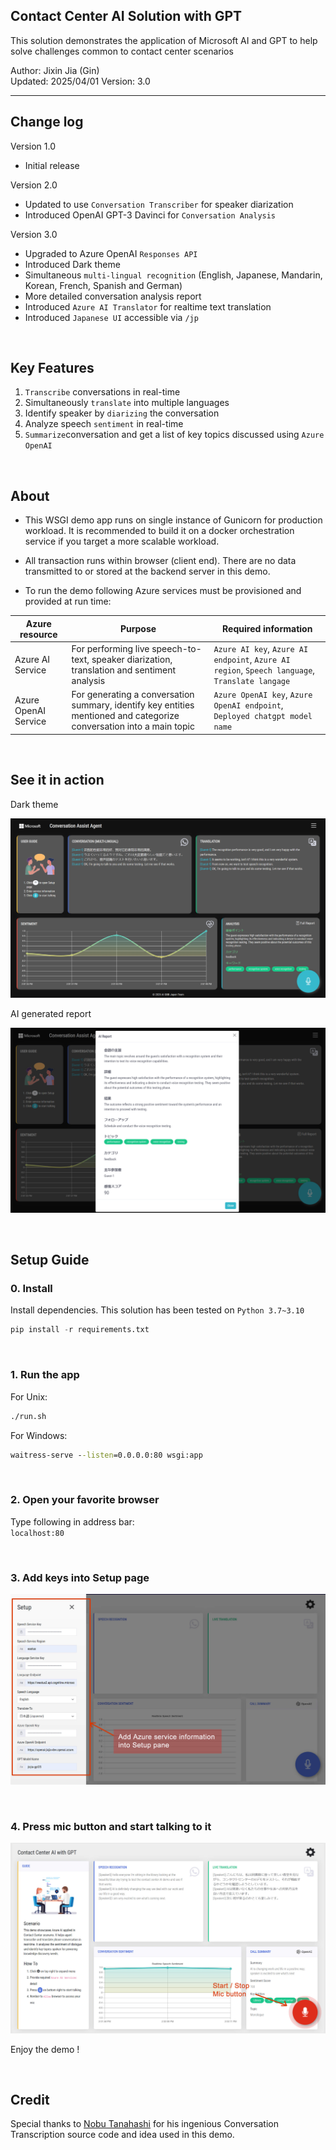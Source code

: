 ## Contact Center AI Solution with GPT

This solution demonstrates the application of Microsoft AI and GPT to help solve challenges common to contact center scenarios

Author:     Jixin Jia (Gin)     
Updated:    2025/04/01 
Version:    3.0

<hr>

## Change log

Version 1.0 
- Initial release    

Version 2.0 
- Updated to use `Conversation Transcriber` for speaker diarization
- Introduced OpenAI GPT-3 Davinci for `Conversation Analysis`

Version 3.0 
- Upgraded to Azure OpenAI `Responses API`
- Introduced Dark theme
- Simultaneous `multi-lingual recognition` (English, Japanese, Mandarin, Korean, French, Spanish and German)
- More detailed conversation analysis report
- Introduced `Azure AI Translator` for realtime text translation
- Introduced `Japanese UI` accessible via `/jp`

<br>

## Key Features  

1. `Transcribe` conversations in real-time
2. Simultaneously `translate` into multiple languages
3. Identify speaker by `diarizing` the conversation
4. Analyze speech `sentiment` in real-time
5. `Summarize`conversation and get a list of key topics discussed using `Azure OpenAI`

<br>

## About    

* This WSGI demo app runs on single instance of Gunicorn for production workload. It is recommended to build it on a docker orchestration service if you target a more scalable workload.

* All transaction runs within browser (client end). There are no data transmitted to or stored at the backend server in this demo.

* To run the demo following Azure services must be provisioned and provided at run time:

|Azure resource| Purpose| Required information|
|----|----|----|
|Azure AI Service | For performing live speech-to-text, speaker diarization,  translation and sentiment analysis | `Azure AI key`, `Azure AI endpoint`, `Azure AI region`, `Speech language`, `Translate langage`|
|Azure OpenAI Service| For generating a conversation summary, identify key entities mentioned and categorize conversation into a main topic | `Azure OpenAI key`, `Azure OpenAI endpoint`, `Deployed chatgpt model name`|

<br>

## See it in action

Dark theme

![Animated Demo](doc/dark1.png)

AI generated report

![Animated Demo](doc/dark2.png)


<br>

## Setup Guide

### 0. Install

Install dependencies. This solution has been tested on `Python 3.7~3.10`

```python
pip install -r requirements.txt
```

<br>

### 1. Run the app

For Unix:

```bash
./run.sh
```

For Windows:

```cmd
waitress-serve --listen=0.0.0.0:80 wsgi:app
```

<br>

### 2. Open your favorite browser

Type following in address bar:    
`localhost:80`

<br>

### 3. Add keys into Setup page

![Setup screenshot](doc/setup.jpg)

<br>

### 4. Press mic button and start talking to it

![Setup screenshot](doc/start_stop.jpg)


Enjoy the demo !

<br>

## Credit

Special thanks to [Nobu Tanahashi](https://github.com/notanaha) for his ingenious Conversation Transcription source code and idea used in this demo.
